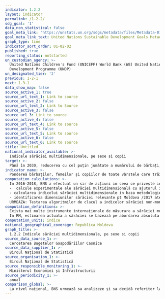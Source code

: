```yaml
---
indicator: 1.2.2
layout: indicator
permalink: /1-2-2/
sdg_goal: '1'
data_non_statistical: false
goal_meta_link: 'https://unstats.un.org/sdgs/metadata/files/Metadata-01-02-01.pdf '
goal_meta_link_text: United Nations Sustainable Development Goals Metadata (PDF 894 KB)
graph_type: line
indicator_sort_order: 01-02-02
published: true
reporting_status: notstarted
un_custodian_agency: >-
  United Nations Children's Fund (UNICEFF) World Bank (WB) United Nations
  Development Programme (UNDP)
un_designated_tier: '2'
previous: 1-2-1
next: 1-3-1
data_show_map: false
source_active_1: true
source_url_text_1: Link to source
source_active_2: false
source_url_text_2: Link to Source
source_active_3: false
source_url_3: Link to source
source_active_4: false
source_url_text_4: Link to source
source_active_5: false
source_url_text_5: Link to source
source_active_6: false
source_url_text_6: Link to source
title: Untitled
national_indicator_available: >-
  Indicele sărăciei multidimensionale, pe sexe si copii
target: >-
  Până în 2030, reducerea cu cel puțin jumătate a numărului de bărbați, femei și copii de toate vârstele care trăiesc în sărăcie în toate dimensiunile acesteia potrivit definițiilor naționale
indicator_name: >-
  Ponderea bărbaților, femeilor și copiilor de toate vârstele care trăiesc în sărăcie, în toate dimensiunile acesteia, conform definițiilor naționale
computation_calculations: >-
  In 2016-2018, BNS a efectuat un sir de acțiuni in ceea ce privește identificarea principalelor deprivari non-monetare in contextul tarii: <br> 
  -  calcule experimentale ale sărăciei multidimensională cu ajutorul indicatorului AROPE, rata riscul sărăciei sau exclusiunii sociale (cu unele schimbări in metodologia de calculare a celor 3 dimensiuni ale AROPE)/2016<br> 
  - calcularea indicelui sărăciei multidimensionale in baza metodologiei Alkire-Foster elaborata de către profesorii de la Universitatea Oxford/2016<br> 
  - identificarea dimensiunilor sărăciei relevante pt Moldova /2017 atelier cu utilizatorii de date/,/2018 sondaj in gospodăriile casnice pt a valida dimensiunile/<br> 
  URMEAZA: Testarea algoritmilor de clacul a indicelor sărăciei non-monetare: MPI, AROPE, inclusiv a sărăciei multi-dimensionale a copiilor
computation_definitions: >-
  Exista mai multe instrumente internaționale de măsurare a sărăciei multidimensionale, printre care AROPE (Eurostat) si Alkire-Foster (Oxford Univer.) <br> 
  In RM, estimarea actuala a sărăciei se bazează pe abordarea absoluta și cheltuielile de consum este indicatorul de baza cu care este măsurată bunăstarea populației. Însă, sărăcia monetara trebuie completata cu sărăcia multidimensionala pentru a descrie situația sărăciei cat mai corect.
computation_units: indice
national_geographical_coverage: Republica Moldova
graph_title: >-
  1.2.2 Indicele sărăciei multidimensionale, pe sexe si copii
source_data_source_1: >-
  Cercetarea Bugetelor Gospodăriilor Casnice
source_data_supplier_1: >-
  Biroul Național de Statistică
source_organisation_1: >-
  Biroul Național de Statistică
source_responsible_monitoring_1: >-
  Ministerul Economiei și Infrastructurii
source_periodicity_1: >-
  anual
comparison_global: >-
  La nivel național, BNS urmează sa analizeze și sa decidă referitor la metodologia calculării sărăciei multidimensionale
---
```

